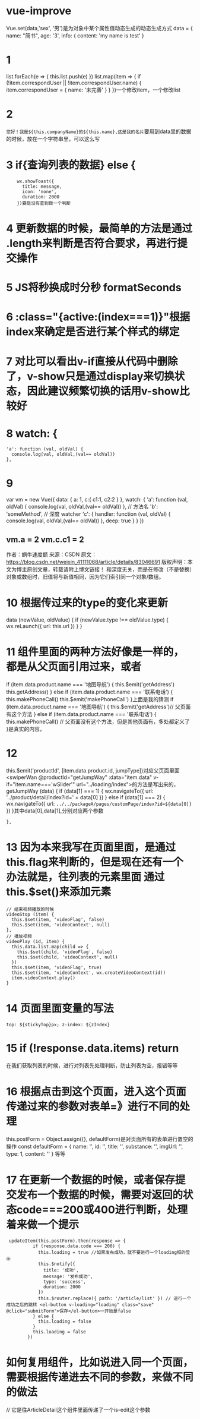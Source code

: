 # vue-improve
Vue.set(data,'sex', '男')是为对象中某个属性值动态生成的动态生成方式
data = {
    name: "简书",
    age: '3',
    info: {
        content: 'my name is test'
    }
# 1
  list.forEach(e => {
            this.list.push(e)
          })
             list.map(item => {
          if (!item.correspondUser || !item.correspondUser.name) {
            item.correspondUser = { name: '未完善' }
          }
        })一个修改item，一个修改list
# 2
`您好！我是${this.companyName}的${this.name},这是我的名片`要用到data里的数据的时候，放在一个字符串里，可以这么写
# 3 if{查询列表的数据} else {
        wx.showToast({
          title: message,
          icon: 'none',
          duration: 2000
        })要是没有查到做一个判断
# 4 更新数据的时候，最简单的方法是通过 .length来判断是否符合要求，再进行提交操作
# 5 JS将秒换成时分秒 formatSeconds
# 6 :class="{active:(index===1)}"根据index来确定是否进行某个样式的绑定
# 7 对比可以看出v-if直接从代码中删除了，v-show只是通过display来切换状态，因此建议频繁切换的话用v-show比较好
# 8  watch: {
    'a': function (val, oldVal) {
      console.log(val, oldVal,(val== oldVal))
    },
# 9 
var vm = new Vue({
  data: {
    a: 1,
        c:{
            c1:1,
            c2:2
        }
  },
  watch: {
    'a': function (val, oldVal) {
      console.log(val, oldVal,(val== oldVal))
    },
    // 方法名
    'b': 'someMethod',
    // 深度 watcher
    'c': {
      handler: function (val, oldVal) { 
            console.log(val, oldVal,(val== oldVal))
            },
      deep: true
    }
  }
})
        
vm.a = 2 
vm.c.c1 = 2
--------------------- 
作者：蜗牛速度额 
来源：CSDN 
原文：https://blog.csdn.net/weixin_41111068/article/details/83046691 
版权声明：本文为博主原创文章，转载请附上博文链接！
和深度无关，而是在修改（不是替换）对象或数组时，旧值将与新值相同，因为它们索引同一个对象/数组。
# 10 根据传过来的type的变化来更新
 data (newValue, oldValue) {
      if (newValue.type !== oldValue.type) {
        wx.reLaunch({
          url: this.url
        })
      }
    }
# 11 组件里面的两种方法好像是一样的，都是从父页面引用过来，或者
   if (item.data.product.name === '地图导航') {
          this.$emit('getAddress')
          this.getAddress()
        } else if (item.data.product.name === '联系电话') {
          this.makePhoneCall()
          this.$emit('makePhoneCall')
        }上面是我的猜测
          if (item.data.product.name === '地图导航') {
          this.$emit('getAddress')// 父页面有这个方法
        } else if (item.data.product.name === '联系电话') {
          this.makePhoneCall() // 父页面没有这个方法，但是其他页面有，多处都定义了
        }是真实的内容，
 # 12
   this.$emit('productId', [item.data.product.id, jumpType])对应父页面里面 <swiperWan @productId="getJumpWay" :data="item.data" v-if="item.name==='wSlider'" url="../loading/index"></swiperWan>的方法是写出来的，   
   getJumpWay (data) {
      if (data[1] === 1) {
        wx.navigateTo({
          url: '../product/detail/index?id=' + data[0]
        })
      } else if (data[1] === 2) {
        wx.navigateTo({
          url: `../../packageA/pages/customPage/index?id=${data[0]}`
        })
      }其中data[0],data[1],分别对应两个参数
      
    },
# 13 因为本来我写在页面里面，是通过this.flag来判断的，但是现在还有一个办法就是，往列表的元素里面 通过this.$set()来添加元素
    // 结束视频播放的时候
    videoStop (item) {
      this.$set(item, 'videoFlag', false)
      this.$set(item, 'videoContext', null)
    },
    // 播放视频
    videoPlay (id, item) {
      this.data.list.map(child => {
        this.$set(child, 'videoFlag', false)
        this.$set(child, 'videoContext', null)
      })
      this.$set(item, 'videoFlag', true)
      this.$set(item, 'videoContext', wx.createVideoContext(id))
      item.videoContext.play()
    }
# 14 页面里面变量的写法
`top: ${stickyTop}px; z-index: ${zIndex}`
# 15  if (!response.data.items) return
在我们获取列表的时候，进行对列表先处理判断，防止列表为空，报错等等
# 16 根据点击到这个页面，进入这个页面传递过来的参数对表单=》进行不同的处理
this.postForm = Object.assign({}, defaultForm)是对页面所有的表单进行置空的操作
const defaultForm = {
  name: '',
  id: '',
  title: '',
  substance: '',
  imgUrl: '',
  type: 1,
  content: ''
}
<el-form ref="postForm" :model="postForm" class="form-container">等等
    
# 17 在更新一个数据的时候，或者保存提交发布一个数据的时候，需要对返回的状态code===200或400进行判断，处理着来做一个提示
     updateItem(this.postForm).then(response => {
              if (response.data.code === 200) { 
                this.loading = true //如果发布成功，就不要进行一个loading框的显示
                this.$notify({ 
                  title: '成功',
                  message: '发布成功',
                  type: 'success',
                  duration: 2000
                })
                this.$router.replace({ path: '/article/list' }) // 进行一个成功之后的跳转 <el-button v-loading="loading" class="save" @click="submitForm">保存</el-button>一开始是false
              } else {
                this.loading = false 
              }
              this.loading = false
            })
    
# 如何复用组件，比如说进入同一个页面，需要根据传递进去不同的参数，来做不同的做法
<template>
  <article-detail :is-edit="true"/>
</template>
<script>
import ArticleDetail from './components/ArticleDetail'
export default {
  name: 'EditForm',
  components: { ArticleDetail }
}
</script> // 它是往ArticleDetail这个组件里面传递了一个is-edit这个参数
